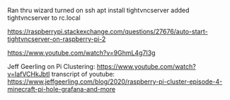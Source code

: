Ran thru wizard
turned on ssh
apt install tightvncserver
added tightvncserver to rc.local

https://raspberrypi.stackexchange.com/questions/27676/auto-start-tightvncserver-on-raspberry-pi-2

https://www.youtube.com/watch?v=9GhmL4g7I3g

Jeff Geerling on Pi Clustering:
https://www.youtube.com/watch?v=IafVCHkJbtI
transcript of youtube:
https://www.jeffgeerling.com/blog/2020/raspberry-pi-cluster-episode-4-minecraft-pi-hole-grafana-and-more

